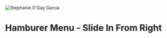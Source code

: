![Stephanie O'Gay Garcia](https://www.stephanieogaygarcia.com/hubfs/Logos/StephanieOGayGarcia-PoppinsLogo-1.png "Stephanie O'Gay Garcia")


# Hamburer Menu - Slide In From Right
 
